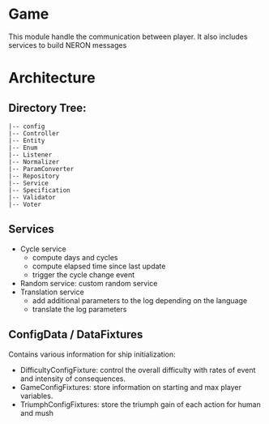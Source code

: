 # Game
This module handle the communication between player.
It also includes services to build NERON messages

# Architecture 

## Directory Tree:
    |-- config
    |-- Controller
    |-- Entity
    |-- Enum
    |-- Listener
    |-- Normalizer
    |-- ParamConverter
    |-- Repository
    |-- Service
    |-- Specification
    |-- Validator
    |-- Voter


## Services
- Cycle service
  - compute days and cycles
  - compute elapsed time since last update
  - trigger the cycle change event
- Random service: custom random service
- Translation service
  - add additional parameters to the log depending on the language
  - translate the log parameters


## ConfigData / DataFixtures
Contains various information for ship initialization:
- DifficultyConfigFixture: control the overall difficulty with rates of event and intensity of consequences.
- GameConfigFixtures: store information on starting and max player variables.
- TriumphConfigFixtures: store the triumph gain of each action for human and mush